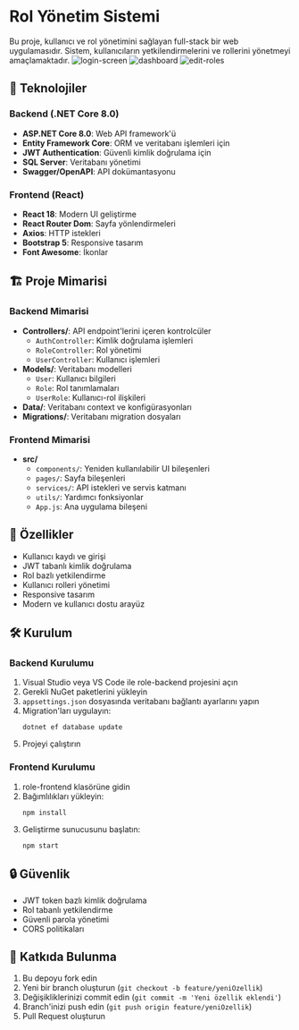 # Rol Yönetim Sistemi

Bu proje, kullanıcı ve rol yönetimini sağlayan full-stack bir web uygulamasıdır. Sistem, kullanıcıların yetkilendirmelerini ve rollerini yönetmeyi amaçlamaktadır.
![login-screen](https://github.com/user-attachments/assets/4b0bbab4-b772-46ff-854f-61ccf03e8d89)
![dashboard](https://github.com/user-attachments/assets/d2eda7d5-a284-4d8f-a80f-608b87f2daad)
![edit-roles](https://github.com/user-attachments/assets/1ea36739-f2f4-4268-a5ff-1d4e54f6e024)

## 🚀 Teknolojiler

### Backend (.NET Core 8.0)
- **ASP.NET Core 8.0**: Web API framework'ü
- **Entity Framework Core**: ORM ve veritabanı işlemleri için
- **JWT Authentication**: Güvenli kimlik doğrulama için
- **SQL Server**: Veritabanı yönetimi
- **Swagger/OpenAPI**: API dokümantasyonu

### Frontend (React)
- **React 18**: Modern UI geliştirme
- **React Router Dom**: Sayfa yönlendirmeleri
- **Axios**: HTTP istekleri
- **Bootstrap 5**: Responsive tasarım
- **Font Awesome**: İkonlar

## 🏗️ Proje Mimarisi

### Backend Mimarisi
- **Controllers/**: API endpoint'lerini içeren kontrolcüler
  - `AuthController`: Kimlik doğrulama işlemleri
  - `RoleController`: Rol yönetimi
  - `UserController`: Kullanıcı işlemleri
- **Models/**: Veritabanı modelleri
  - `User`: Kullanıcı bilgileri
  - `Role`: Rol tanımlamaları
  - `UserRole`: Kullanıcı-rol ilişkileri
- **Data/**: Veritabanı context ve konfigürasyonları
- **Migrations/**: Veritabanı migration dosyaları

### Frontend Mimarisi
- **src/**
  - `components/`: Yeniden kullanılabilir UI bileşenleri
  - `pages/`: Sayfa bileşenleri
  - `services/`: API istekleri ve servis katmanı
  - `utils/`: Yardımcı fonksiyonlar
  - `App.js`: Ana uygulama bileşeni

## 🌟 Özellikler

- Kullanıcı kaydı ve girişi
- JWT tabanlı kimlik doğrulama
- Rol bazlı yetkilendirme
- Kullanıcı rolleri yönetimi
- Responsive tasarım
- Modern ve kullanıcı dostu arayüz

## 🛠️ Kurulum

### Backend Kurulumu
1. Visual Studio veya VS Code ile role-backend projesini açın
2. Gerekli NuGet paketlerini yükleyin
3. `appsettings.json` dosyasında veritabanı bağlantı ayarlarını yapın
4. Migration'ları uygulayın:
   ```
   dotnet ef database update
   ```
5. Projeyi çalıştırın

### Frontend Kurulumu
1. role-frontend klasörüne gidin
2. Bağımlılıkları yükleyin:
   ```
   npm install
   ```
3. Geliştirme sunucusunu başlatın:
   ```
   npm start
   ```

## 🔒 Güvenlik

- JWT token bazlı kimlik doğrulama
- Rol tabanlı yetkilendirme
- Güvenli parola yönetimi
- CORS politikaları

## 🤝 Katkıda Bulunma

1. Bu depoyu fork edin
2. Yeni bir branch oluşturun (`git checkout -b feature/yeniOzellik`)
3. Değişikliklerinizi commit edin (`git commit -m 'Yeni özellik eklendi'`)
4. Branch'inizi push edin (`git push origin feature/yeniOzellik`)
5. Pull Request oluşturun
